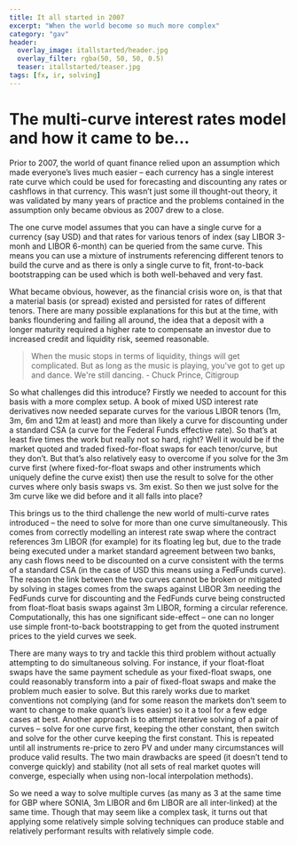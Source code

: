 ```yaml
---
title: It all started in 2007
excerpt: "When the world become so much more complex"
category: "gav"
header:
  overlay_image: itallstarted/header.jpg
  overlay_filter: rgba(50, 50, 50, 0.5)
  teaser: itallstarted/teaser.jpg
tags: [fx, ir, solving]
---
```


# The multi-curve interest rates model and how it came to be…

Prior to 2007, the world of quant finance relied upon an assumption which made everyone’s lives much easier – each currency has a single interest rate curve 
which could be used for forecasting and discounting any rates or cashflows in that currency. 
This wasn’t just some ill thought-out theory, it was validated by many years of practice and the problems contained in the
assumption only became obvious as 2007 drew to a close.

The one curve model assumes that you can have a single curve for a currency (say USD) and that rates for various tenors of index (say LIBOR 3-monh and LIBOR 6-month) 
can be queried from the same curve.  This means you can use a mixture of instruments referencing different tenors to build the curve and as there is only a single curve to fit, 
front-to-back bootstrapping can be used which is both well-behaved and very fast.

What became obvious, however, as the financial crisis wore on, is that that a material basis (or spread) existed and persisted for rates of different tenors.
There are many possible explanations for this but at the time, with banks floundering and failing all around, the idea that a deposit with a longer maturity required a higher 
rate to compensate an investor due to increased credit and liquidity risk, seemed reasonable.

>When the music stops in terms of liquidity, things will get complicated. But as long as the music is playing, you've got to get up and dance. We're still dancing. - Chuck Prince, Citigroup

So what challenges did this introduce?  Firstly we needed to account for this basis with a more complex setup. 
A book of mixed USD interest rate derivatives now needed separate curves for the various LIBOR tenors (1m, 3m, 6m and 12m at least) and more than 
likely a curve for discounting under a standard CSA (a curve for the Federal Funds effective rate). So that’s at least five times the work but really not so hard, right?
Well it would be if the market quoted and traded fixed-for-float swaps for each tenor/curve, but they don’t.
But that’s also relatively easy to overcome if you solve for the 3m curve first (where fixed-for-float swaps and other instruments which uniquely define the curve exist) 
then use the result to solve for the other curves where only basis swaps vs. 3m exist. So then we just solve for the 3m curve like we did before and it all falls into place?

This brings us to the third challenge the new world of multi-curve rates introduced – the need to solve for more than one curve simultaneously.  This comes from correctly 
modelling an interest rate swap where the contract references 3m LIBOR (for example) for its floating leg but, due to the trade being executed under a market standard agreement 
between two banks, any cash flows need to be discounted on a curve consistent with the terms of a standard CSA (in the case of 
USD this means using a FedFunds curve).  The reason the link between the two curves cannot be broken or mitigated by solving in stages comes from the swaps against LIBOR 
3m needing the FedFunds curve for discounting and the FedFunds curve being constructed from float-float basis swaps against 
3m LIBOR, forming a circular reference.  Computationally, this has one significant side-effect – one can no longer use simple front-to-back bootstrapping to get from the 
quoted instrument prices to the yield curves we seek.

There are many ways to try and tackle this third problem without actually attempting to do simultaneous solving.  For instance, if your float-float 
swaps have the same payment schedule as your fixed-float swaps, one could reasonably transform into a pair of fixed-float swaps and make the problem much easier to solve. 
But this rarely works due to market conventions not complying (and for some reason the markets don’t seem to want to change to make quant’s lives easier) so it a tool for a 
few edge cases at best.  Another approach is to attempt iterative solving of a pair of curves – solve for one curve first, keeping the other constant, then switch and 
solve for the other curve keeping the first constant.  This is repeated until all instruments re-price to zero PV and under many circumstances will produce valid results. 
The two main drawbacks are speed (it doesn’t tend to converge quickly) and stability (not all sets of real market quotes will converge, especially when using non-local 
interpolation methods).

So we need a way to solve multiple curves (as many as 3 at the same time for GBP where SONIA, 3m LIBOR and 6m LIBOR are all inter-linked) at the same time. Though that 
may seem like a complex task, it turns out that applying some relatively simple solving techniques can produce stable and relatively performant results with relatively 
simple code.    
